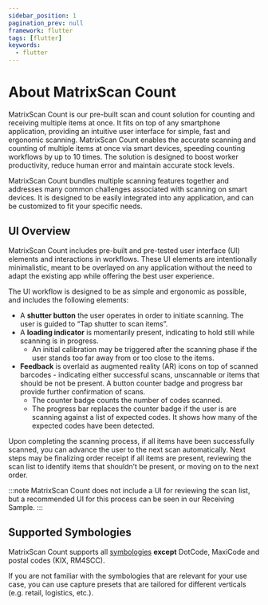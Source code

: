 ```yaml
---
sidebar_position: 1
pagination_prev: null
framework: flutter
tags: [flutter]
keywords:
  - flutter
---
```


# About MatrixScan Count

MatrixScan Count is our pre-built scan and count solution for counting and receiving multiple items at once. It fits on top of any smartphone application, providing an intuitive user interface for simple, fast and ergonomic scanning. MatrixScan Count enables the accurate scanning and counting of multiple items at once via smart devices, speeding counting workflows by up to 10 times. The solution is designed to boost worker productivity, reduce human error and maintain accurate stock levels.

MatrixScan Count bundles multiple scanning features together and addresses many common challenges associated with scanning on smart devices. It is designed to be easily integrated into any application, and can be customized to fit your specific needs.

## UI Overview

MatrixScan Count includes pre-built and pre-tested user interface (UI) elements and interactions in workflows. These UI elements are intentionally minimalistic, meant to be overlayed on any application without the need to adapt the existing app while offering the best user experience.

The UI workflow is designed to be as simple and ergonomic as possible, and includes the following elements:

- A **shutter button** the user operates in order to initiate scanning. The user is guided to “Tap shutter to scan items”.
- A **loading indicator** is momentarily present, indicating to hold still while scanning is in progress.
  - An initial calibration may be triggered after the scanning phase if the user stands too far away from or too close to the items.
- **Feedback** is overlaid as augmented reality (AR) icons on top of scanned barcodes - indicating either successful scans, unscannable or items that should be not be present. A button counter badge and progress bar provide further confirmation of scans.
  - The counter badge counts the number of codes scanned.
  - The progress bar replaces the counter badge if the user is are scanning against a list of expected codes. It shows how many of the expected codes have been detected.

Upon completing the scanning process, if all items have been successfully scanned, you can advance the user to the next scan automatically. Next steps may be finalizing order receipt if all items are present, reviewing the scan list to identify items that shouldn’t be present, or moving on to the next order.

:::note
MatrixScan Count does not include a UI for reviewing the scan list, but a recommended UI for this process can be seen in our Receiving Sample.
:::

## Supported Symbologies

MatrixScan Count supports all [symbologies](../../../barcode-symbologies.md) **except** DotCode, MaxiCode and postal codes (KIX, RM4SCC).

If you are not familiar with the symbologies that are relevant for your use case, you can use capture presets that are tailored for different verticals (e.g. retail, logistics, etc.).
